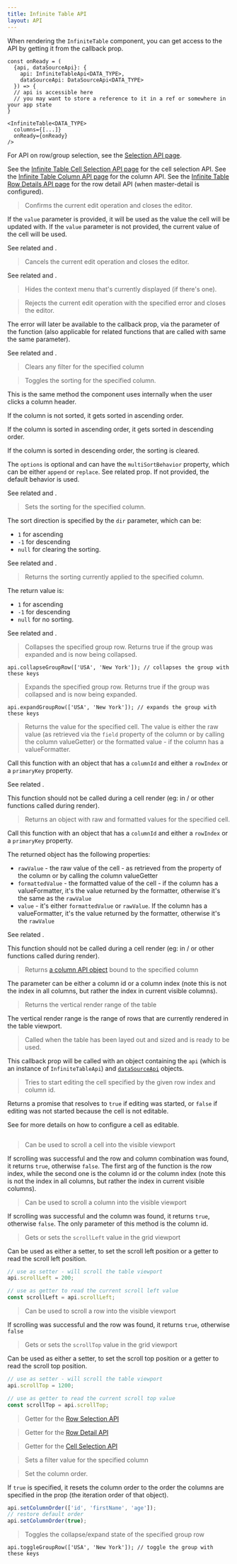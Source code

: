 ```yaml
---
title: Infinite Table API
layout: API
---
```


When rendering the `InfiniteTable` component, you can get access to the API by getting it from the <PropLink name="onReady" /> callback prop.

```tsx {2}
const onReady = (
  {api, dataSourceApi}: {
    api: InfiniteTableApi<DATA_TYPE>,
    dataSourceApi: DataSourceApi<DATA_TYPE>
  }) => {
  // api is accessible here
  // you may want to store a reference to it in a ref or somewhere in your app state
}

<InfiniteTable<DATA_TYPE>
  columns={[...]}
  onReady={onReady}
/>
```

For API on row/group selection, see the [Selection API page](/docs/reference/selection-api).

See the [Infinite Table Cell Selection API page](/docs/reference/cell-selecti-api) for the cell selection API.
See the [Infinite Table Column API page](/docs/reference/column-api) for the column API.
See the [Infinite Table Row Details API page](/docs/reference/row-detail-api) for the row detail API (when master-detail is configured).


<PropTable sort searchPlaceholder="Type to filter API methods">

<Prop name="confirmEdit" type="(value?: any) => void">

> Confirms the current edit operation and closes the editor.

If the `value` parameter is provided, it will be used as the value the cell will be updated with. If the `value` parameter is not provided, the current value of the cell will be used.

See related <ApiLink name="cancelEdit" /> and <ApiLink name="rejectEdit" />.

</Prop>

<Prop name="cancelEdit" type="() => void">

> Cancels the current edit operation and closes the editor.

See related <ApiLink name="confirmEdit" /> and <ApiLink name="rejectEdit" />.

</Prop>

<Prop name="hideContextMenu" type="() => void">

> Hides the context menu that's currently displayed (if there's one).

</Prop>

<Prop name="rejectEdit" type="(error: Error) => void">

> Rejects the current edit operation with the specified error and closes the editor.

The error will later be available to the <PropLink name="columns.renderValue" /> callback prop, via the parameter of the function (also applicable for related functions that are called with same the same parameter).

See related <ApiLink name="confirmEdit" /> and <ApiLink name="cancelEdit" />.

</Prop>

<Prop name="clearColumnFilter" type="(columnId: string) => void">

> Clears any filter for the specified column

</Prop>


<Prop name="toggleSortingForColumn" type="(columnId: string, options?) => void">

> Toggles the sorting for the specified column.

This is the same method the component uses internally when the user clicks a column header.

If the column is not sorted, it gets sorted in ascending order.

If the column is sorted in ascending order, it gets sorted in descending order.

If the column is sorted in descending order, the sorting is cleared.

<Note>

The `options` is optional and can have the `multiSortBehavior` property, which can be either `append` or `replace`. See related <PropLink name="multiSortBehavior" /> prop. If not provided, the default behavior is used.

</Note>

See related <ApiLink name="setSortingForColumn" /> and <ApiLink name="getSortingForColumn" />.

</Prop>

<Prop name="setSortingForColumn" type="(columnId: string, dir: 1|-1|null) => void">

> Sets the sorting for the specified column.

The sort direction is specified by the `dir` parameter, which can be:
 - `1` for ascending
 - `-1` for descending
 - `null` for clearing the sorting.


See related <ApiLink name="toggleSortingForColumn" /> and <ApiLink name="getSortingForColumn" />.

</Prop>

<Prop name="getSortingForColumn" type="(columnId: string)=> 1|-1|null">

> Returns the sorting currently applied to the specified column.

The return value is:
 - `1` for ascending
 - `-1` for descending
 - `null` for no sorting.

 See related <ApiLink name="toggleSortingForColumn" /> and <ApiLink name="setSortingForColumn" />.

</Prop>

<Prop name="collapseGroupRow" type="(groupKeys: any[]) => boolean">

> Collapses the specified group row. Returns true if the group was expanded and is now being collapsed.

```tsx
api.collapseGroupRow(['USA', 'New York']); // collapses the group with these keys
```

</Prop>

<Prop name="expandGroupRow" type="(groupKeys: any[]) => boolean">

> Expands the specified group row. Returns true if the group was collapsed and is now being expanded.

```tsx
api.expandGroupRow(['USA', 'New York']); // expands the group with these keys
```

</Prop>

<Prop name="getCellValue" type="({columnId, rowIndex?, primaryKey? }) => any">

> Returns the value for the specified cell. The value is either the raw value (as retrieved via the `field` property of the column or by calling the column <PropLink name="columns.valueGetter">valueGetter</PropLink>) or the formatted value - if the column has a <PropLink name="columns.valueFormatter">valueFormatter</PropLink>.

Call this function with an object that has a `columnId` and either a `rowIndex` or a `primaryKey` property.

See related <ApiLink name="getCellValues" />.

<Note>

This function should not be called during a cell render (eg: in <PropLink name="columns.render"/>/<PropLink name="columns.renderValue"/> or other functions called during render).

</Note>

</Prop>

<Prop name="getCellValues" type="({columnId, rowIndex?, primaryKey? }) => ({value, rawValue, formattedValue })">

> Returns an object with raw and formatted values for the specified cell.

Call this function with an object that has a `columnId` and either a `rowIndex` or a `primaryKey` property.

The returned object has the following properties:

 * `rawValue` - the raw value of the cell - as retrieved from the <PropLink name="columns.field"/> property of the column or by calling the column <PropLink name="columns.valueGetter">valueGetter</PropLink>
 * `formattedValue` - the formatted value of the cell - if the column has a <PropLink name="columns.valueFormatter">valueFormatter</PropLink>, it's the value returned by the formatter, otherwise it's the same as the `rawValue`
 * `value` - it's either `formattedValue` or `rawValue`. If the column has a <PropLink name="columns.valueFormatter">valueFormatter</PropLink>, it's the value returned by the formatter, otherwise it's the `rawValue`

See related <ApiLink name="getCellValue" />.

<Note>

This function should not be called during a cell render (eg: in <PropLink name="columns.render"/>/<PropLink name="columns.renderValue"/> or other functions called during render).

</Note>

</Prop>

<Prop name="getColumnApi" type="(colIdOrIndex: string|number) => InfiniteTableColumnAPI">

> Returns [a column API object](/docs/reference/column-api) bound to the specified column

The parameter can be either a column id or a column index (note this is not the index in all columns, but rather the index in current visible columns).

</Prop>

<Prop name="getVerticalRenderRange" type="() => { renderStartIndex, renderEndIndex }">

> Returns the vertical render range of the table

The vertical render range is the range of rows that are currently rendered in the table viewport.

</Prop>

<Prop name="onReady" type="({ api, dataSourceApi }) => void">

> Called when the table has been layed out and sized and is ready to be used.

This callback prop will be called with an object containing the `api` (which is an instance of `InfiniteTableApi`) and [`dataSourceApi`](/docs/reference/datasource-api) objects.

</Prop>

<Prop name="startEdit" type="({ rowIndex, columnId }) => Promise<boolean>">

> Tries to start editing the cell specified by the given row index and column id.

Returns a promise that resolves to `true` if editing was started, or `false` if editing was not started because the cell is not editable.

See <PropLink name="columns.defaultEditable" /> for more details on how to configure a cell as editable.


<Sandpack title="Starting an Edit via the API">


```ts file="api-start-edit-example.page.tsx"
```

</Sandpack>

</Prop>

<Prop name="scrollCellIntoView" type="(rowIndex: number; colIdOrIndex: string | number) => boolean">

> Can be used to scroll a cell into the visible viewport

If scrolling was successful and the row and column combination was found, it returns `true`, otherwise `false`. The first arg of the function is the row index, while the second one is the column id or the column index (note this is not the index in all columns, but rather the index in current visible columns).

</Prop>

<Prop name="scrollColumnIntoView" type="(colId: string) => boolean">

> Can be used to scroll a column into the visible viewport

If scrolling was successful and the column was found, it returns `true`, otherwise `false`.
The only parameter of this method is the column id.

</Prop>

<Prop name="scrollLeft" type="getter<number>|setter<number>">

> Gets or sets the `scrollLeft` value in the grid viewport

Can be used as either a setter, to set the scroll left position or a getter to read the scroll left position.

```ts
// use as setter - will scroll the table viewport
api.scrollLeft = 200;

// use as getter to read the current scroll left value
const scrollLeft = api.scrollLeft;
```

</Prop>

<Prop name="scrollRowIntoView" type="(rowIndex: number) => boolean">

> Can be used to scroll a row into the visible viewport

If scrolling was successful and the row was found, it returns `true`, otherwise `false`

</Prop>

<Prop name="scrollTop" type="getter<number>|setter<number>">

> Gets or sets the `scrollTop` value in the grid viewport

Can be used as either a setter, to set the scroll top position or a getter to read the scroll top position.

```ts
// use as setter - will scroll the table viewport
api.scrollTop = 1200;

// use as getter to read the current scroll top value
const scrollTop = api.scrollTop;
```

</Prop>

<Prop name="rowSelectionApi" type="InfiniteTableRowSelectionApi">

> Getter for the [Row Selection API](/docs/reference/row-selection-api)

</Prop>

<Prop name="rowDetailApi" type="InfiniteTableRowDetailApi">

> Getter for the [Row Detail API](/docs/reference/row-detail-api)

</Prop>
<Prop name="cellSelectionApi" type="InfiniteTableCellSelectionApi">

> Getter for the [Cell Selection API](/docs/reference/cell-selection-api)

</Prop>


<Prop name="setColumnFilter" type="(columnId: string, value: any) =>void">

> Sets a filter value for the specified column

</Prop>




<Prop name="setColumnOrder" type="(columnIds: string[] | true) => void">

> Set the column order.

If `true` is specified, it resets the column order to the order the columns are specified in the <PropLink name="columns" /> prop (the iteration order of that object).

```ts
api.setColumnOrder(['id', 'firstName', 'age']);
// restore default order
api.setColumnOrder(true);
```

</Prop>

<Prop name="toggleGroupRow" type="(groupKeys: any[]) => void">

> Toggles the collapse/expand state of the specified group row

```tsx
api.toggleGroupRow(['USA', 'New York']); // toggle the group with these keys
```

</Prop>

</PropTable>
